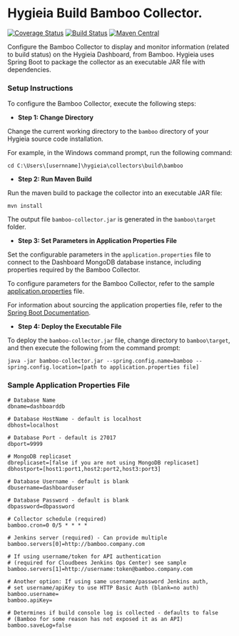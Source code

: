 <!---
    Licensed to the Apache Software Foundation (ASF) under one or more
    contributor license agreements.  See the NOTICE file distributed with
    this work for additional information regarding copyright ownership.
    The ASF licenses this file to You under the Apache License, Version 2.0
    (the "License"); you may not use this file except in compliance with
    the License.  You may obtain a copy of the License at
    
        http://www.apache.org/licenses/LICENSE-2.0
    
    Unless required by applicable law or agreed to in writing, software
    distributed under the License is distributed on an "AS IS" BASIS,
    WITHOUT WARRANTIES OR CONDITIONS OF ANY KIND, either express or implied.
    See the License for the specific language governing permissions and
    limitations under the License.
-->
Hygieia Build Bamboo Collector.
===============================

[![Coverage Status](https://coveralls.io/repos/github/Hygieia/hygieia-build-bamboo-collector/badge.svg?branch=master)](https://coveralls.io/github/Hygieia/hygieia-build-bamboo-collector?branch=master)
[![Build Status](https://travis-ci.org/Hygieia/hygieia-build-bamboo-collector.svg?branch=master)](https://travis-ci.org/Hygieia/hygieia-build-bamboo-collector)
[![Maven Central](https://maven-badges.herokuapp.com/maven-central/com.capitalone.dashboard/bambood-build-collector/badge.svg)](https://maven-badges.herokuapp.com/maven-central/com.capitalone.dashboard/bambood-build-collector/)

Configure the Bamboo Collector to display and monitor information (related to build status) on the Hygieia Dashboard, from Bamboo. Hygieia uses Spring Boot to package the collector as an executable JAR file with dependencies.

### Setup Instructions

To configure the Bamboo Collector, execute the following steps:

*   **Step 1: Change Directory**

Change the current working directory to the `bamboo` directory of your Hygieia source code installation.

For example, in the Windows command prompt, run the following command:

```
cd C:\Users\[usernname]\hygieia\collectors\build\bamboo
```

*   **Step 2: Run Maven Build**

Run the maven build to package the collector into an executable JAR file:

``` 
mvn install
```

The output file `bamboo-collector.jar` is generated in the `bamboo\target` folder.

*   **Step 3: Set Parameters in Application Properties File**

Set the configurable parameters in the `application.properties` file to connect to the Dashboard MongoDB database instance, including properties required by the Bamboo Collector.

To configure parameters for the Bamboo Collector, refer to the sample [application.properties](#sample-application-properties-file) file.

For information about sourcing the application properties file, refer to the [Spring Boot Documentation](http://docs.spring.io/spring-boot/docs/current-SNAPSHOT/reference/htmlsingle/#boot-features-external-config-application-property-files).

*   **Step 4: Deploy the Executable File**

To deploy the `bamboo-collector.jar` file, change directory to `bamboo\target`, and then execute the following from the command prompt:

```
java -jar bamboo-collector.jar --spring.config.name=bamboo --spring.config.location=[path to application.properties file]
```

### Sample Application Properties File

```properties
# Database Name
dbname=dashboarddb

# Database HostName - default is localhost
dbhost=localhost

# Database Port - default is 27017
dbport=9999

# MongoDB replicaset
dbreplicaset=[false if you are not using MongoDB replicaset]
dbhostport=[host1:port1,host2:port2,host3:port3]

# Database Username - default is blank
dbusername=dashboarduser

# Database Password - default is blank
dbpassword=dbpassword

# Collector schedule (required)
bamboo.cron=0 0/5 * * * *

# Jenkins server (required) - Can provide multiple
bamboo.servers[0]=http://bamboo.company.com

# If using username/token for API authentication
# (required for Cloudbees Jenkins Ops Center) see sample
bamboo.servers[1]=http://username:token@bamboo.company.com

# Another option: If using same username/password Jenkins auth,
# set username/apiKey to use HTTP Basic Auth (blank=no auth)
bamboo.username=
bamboo.apiKey=

# Determines if build console log is collected - defaults to false
# (Bamboo for some reason has not exposed it as an API)
bamboo.saveLog=false
```